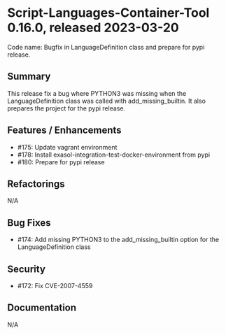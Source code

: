 # Script-Languages-Container-Tool 0.16.0, released 2023-03-20

Code name: Bugfix in LanguageDefinition class and prepare for pypi release.

## Summary 

This release fix a bug where PYTHON3 was missing when the LanguageDefinition class was called with add_missing_builtin. It also prepares the project for the pypi release.

## Features / Enhancements

 - #175: Update vagrant environment
 - #178: Install exasol-integration-test-docker-environment from pypi
 - #180: Prepare for pypi release

## Refactorings

N/A
 
## Bug Fixes

 - #174: Add missing PYTHON3 to the add_missing_builtin option for the LanguageDefinition class

## Security

 - #172: Fix CVE-2007-4559

## Documentation

N/A